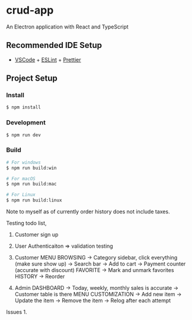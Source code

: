 # crud-app

An Electron application with React and TypeScript

## Recommended IDE Setup

- [VSCode](https://code.visualstudio.com/) + [ESLint](https://marketplace.visualstudio.com/items?itemName=dbaeumer.vscode-eslint) + [Prettier](https://marketplace.visualstudio.com/items?itemName=esbenp.prettier-vscode)

## Project Setup

### Install

```bash
$ npm install
```

### Development

```bash
$ npm run dev
```

### Build

```bash
# For windows
$ npm run build:win

# For macOS
$ npm run build:mac

# For Linux
$ npm run build:linux
```

Note to myself
as of currently order history does not include taxes.

Testing todo list,
1. Customer sign up 
2. User Authenticaiton => validation testing
3. Customer
    MENU BROWSING
    -> Category sidebar, click everything (make sure show up)
    -> Search bar
    -> Add to cart
    -> Payment counter (accurate with discount)
    FAVORITE
    -> Mark and unmark favorites
    HISTORY
    -> Reorder

4. Admin
    DASHBOARD
    -> Today, weekly, monthly sales is accurate
    -> Customer table is there
    MENU CUSTOMIZATION
    -> Add new item
    -> Update the item
    -> Remove the item
    -> Relog after each attempt

Issues
1. 